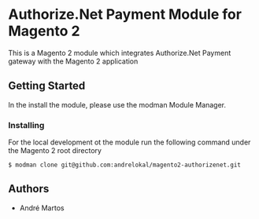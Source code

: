 # Authorize.Net Payment Module for Magento 2

This is a Magento 2 module which integrates Authorize.Net Payment gateway with the Magento 2 application

## Getting Started

In the install the module, please use the modman Module Manager.

### Installing

For the local development ot the module run the following command under the Magento 2 root directory
```
$ modman clone git@github.com:andrelokal/magento2-authorizenet.git
```

## Authors
* André Martos
